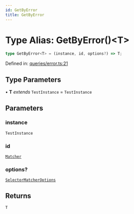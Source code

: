 ```yaml
---
id: GetByError
title: GetByError
---
```


<!-- DO NOT EDIT: this page is autogenerated from the type comments -->

# Type Alias: GetByError()\<T\>

```ts
type GetByError<T> = (instance, id, options?) => T;
```

Defined in: [queries/error.ts:21](https://github.com/crutchcorn/cli-testing-library/blob/main/packages/cli-testing-library/src/queries/error.ts#L21)

## Type Parameters

• **T** *extends* `TestInstance` = `TestInstance`

## Parameters

### instance

`TestInstance`

### id

[`Matcher`](../../../type-aliases/matcher.md)

### options?

[`SelectorMatcherOptions`](../../../interfaces/selectormatcheroptions.md)

## Returns

`T`
